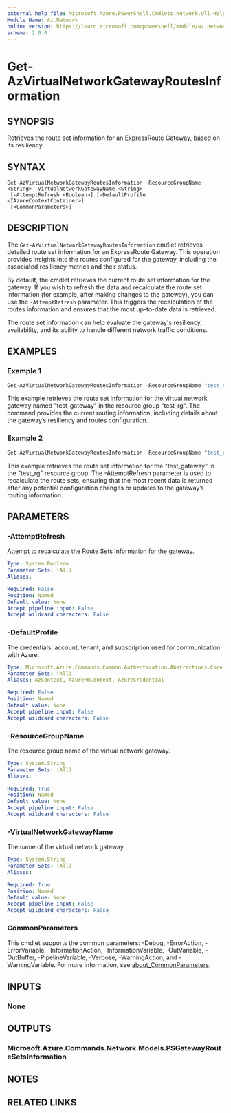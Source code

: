 ```yaml
---
external help file: Microsoft.Azure.PowerShell.Cmdlets.Network.dll-Help.xml
Module Name: Az.Network
online version: https://learn.microsoft.com/powershell/module/az.network/update-aznetworksecurityperimeterloggingconfiguration
schema: 2.0.0
---
```


# Get-AzVirtualNetworkGatewayRoutesInformation

## SYNOPSIS
Retrieves the route set information for an ExpressRoute Gateway, based on its resiliency.

## SYNTAX

```
Get-AzVirtualNetworkGatewayRoutesInformation -ResourceGroupName <String> -VirtualNetworkGatewayName <String>
 [-AttemptRefresh <Boolean>] [-DefaultProfile <IAzureContextContainer>]
 [<CommonParameters>]
```

## DESCRIPTION
The `Get-AzVirtualNetworkGatewayRoutesInformation` cmdlet retrieves detailed route set information for an ExpressRoute Gateway. This operation provides insights into the routes configured for the gateway, including the associated resiliency metrics and their status.

By default, the cmdlet retrieves the current route set information for the gateway. If you wish to refresh the data and recalculate the route set information (for example, after making changes to the gateway), you can use the `-AttemptRefresh` parameter. This triggers the recalculation of the routes information and ensures that the most up-to-date data is retrieved.

The route set information can help evaluate the gateway's resiliency, availability, and its ability to handle different network traffic conditions.

## EXAMPLES

### Example 1
```powershell
Get-AzVirtualNetworkGatewayRoutesInformation -ResourceGroupName "test_rg" -VirtualNetworkGatewayName "test_gateway"
```

This example retrieves the route set information for the virtual network gateway named "test_gateway" in the resource group "test_rg". The command provides the current routing information, including details about the gateway’s resiliency and routes configuration.

### Example 2
```powershell
Get-AzVirtualNetworkGatewayRoutesInformation -ResourceGroupName "test_rg" -VirtualNetworkGatewayName "test_gateway" -AttemptRefresh $true
```

This example retrieves the route set information for the "test_gateway" in the "test_rg" resource group. The -AttemptRefresh parameter is used to recalculate the route sets, ensuring that the most recent data is returned after any potential configuration changes or updates to the gateway’s routing information.

## PARAMETERS

### -AttemptRefresh
Attempt to recalculate the Route Sets Information for the gateway.

```yaml
Type: System.Boolean
Parameter Sets: (All)
Aliases:

Required: False
Position: Named
Default value: None
Accept pipeline input: False
Accept wildcard characters: False
```

### -DefaultProfile
The credentials, account, tenant, and subscription used for communication with Azure.

```yaml
Type: Microsoft.Azure.Commands.Common.Authentication.Abstractions.Core.IAzureContextContainer
Parameter Sets: (All)
Aliases: AzContext, AzureRmContext, AzureCredential

Required: False
Position: Named
Default value: None
Accept pipeline input: False
Accept wildcard characters: False
```

### -ResourceGroupName
The resource group name of the virtual network gateway.

```yaml
Type: System.String
Parameter Sets: (All)
Aliases:

Required: True
Position: Named
Default value: None
Accept pipeline input: False
Accept wildcard characters: False
```

### -VirtualNetworkGatewayName
The name of the virtual network gateway.

```yaml
Type: System.String
Parameter Sets: (All)
Aliases:

Required: True
Position: Named
Default value: None
Accept pipeline input: False
Accept wildcard characters: False
```

### CommonParameters
This cmdlet supports the common parameters: -Debug, -ErrorAction, -ErrorVariable, -InformationAction, -InformationVariable, -OutVariable, -OutBuffer, -PipelineVariable, -Verbose, -WarningAction, and -WarningVariable. For more information, see [about_CommonParameters](http://go.microsoft.com/fwlink/?LinkID=113216).

## INPUTS

### None

## OUTPUTS

### Microsoft.Azure.Commands.Network.Models.PSGatewayRouteSetsInformation

## NOTES

## RELATED LINKS
